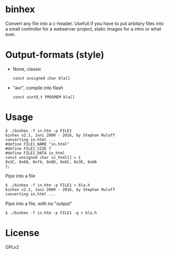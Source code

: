 # binhex

Convert any file into a c-header. Usefull if you have to put arbitary files 
into a small controller for a webserver project, static images for a intro 
or what ever.

# Output-formats (style)

- None, classic

    `const unsigned char bla[]`

- "avr", compile into flash

    `const uint8_t PROGMEM bla[]`

# Usage

```
$ ./binhex -f in.htm -p FILE1 
binhex v2.1, Juni 2009 - 2016, by Stephan Ruloff
converting in.html ...
#define FILE1_NAME "in.html"
#define FILE1_SIZE 7
#define FILE1_DATA in_html
const unsigned char in_html[] = {
0x3C, 0x68, 0x74, 0x6D, 0x6C, 0x3E, 0x0A
};

```

Pipe into a file
```
$ ./binhex -f in.htm -p FILE1 > bla.h
binhex v2.1, Juni 2009 - 2016, by Stephan Ruloff
converting in.html ...
```

Pipe into a file, with no "output"
```
$ ./binhex -f in.htm -p FILE1 -q > bla.h
```

# License

GPLv2
